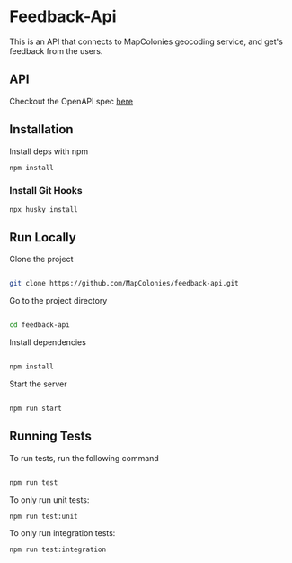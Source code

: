 # Feedback-Api
This is an API that connects to MapColonies geocoding service, and get's feedback from the users.
## API
Checkout the OpenAPI spec [here](/openapi3.yaml)

## Installation
Install deps with npm

```bash
npm install
```
### Install Git Hooks
```bash
npx husky install
```

## Run Locally

Clone the project

```bash

git clone https://github.com/MapColonies/feedback-api.git

```

Go to the project directory

```bash

cd feedback-api

```

Install dependencies

```bash

npm install

```

Start the server

```bash

npm run start

```

## Running Tests

To run tests, run the following command

```bash

npm run test

```

To only run unit tests:
```bash
npm run test:unit
```

To only run integration tests:
```bash
npm run test:integration
```
